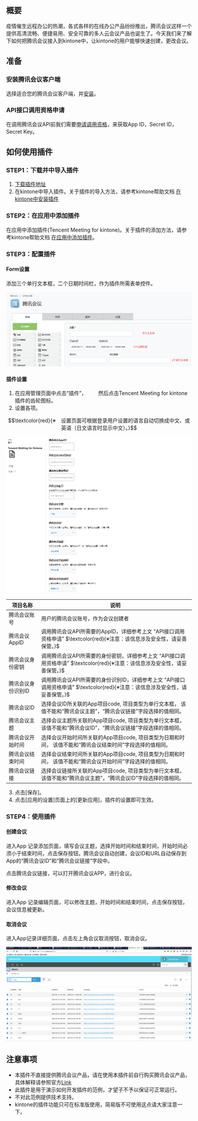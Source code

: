 ## 概要
疫情催生远程办公的热潮，各式各样的在线办公产品纷纷推出，腾讯会议这样一个提供高清流畅、便捷易用、安全可靠的多人云会议产品也诞生了。今天我们来了解下如何把腾讯会议接入到kintone中，让kintone的用户能够快速创建，更改会议。

## 准备

### 安装腾讯会议客户端
选择适合您的腾讯会议客户端，并[安装](https://meeting.tencent.com/download-center.html?from=1002)。


### API接口调用资格申请
在调用腾讯会议API前我们需要[申请调用资格](https://meeting.tencent.com/open-api.html)，来获取App ID，Secret ID，Secret Key。

## 如何使用插件

### STEP1：下载并中导入插件
1. [下载插件地址](https://gitee.com/cybozudeveloper/kintone-tencent-meeting-plugin/tree/master)
2. 在kintone中导入插件。关于插件的导入方法，请参考kintone帮助文档 [在kintone中安装插件](https://help.cybozu.cn/k/zh/admin/system_customization/add_plugin/plugin.html)

### STEP2：在应用中添加插件
在应用中添加插件(Tencent Meeting for kintone)。关于插件的添加方法，请参考kintone帮助文档 [在应用中添加插件](https://help.cybozu.cn/k/zh/user/app_settings/plugin.html)。

### STEP3：配置插件

#### Form设置
添加三个单行文本框，二个日期时间栏，作为插件所需表单控件。

![picture 1](images/193cf52293121af6490390fac4eff3bc36d81bf42c3b06dcd64c79c583681965.png)  


#### 插件设置
1. 在应用管理页面中点击“插件”，
　　然后点击Tencent Meeting for kintone插件的齿轮图标。
2. 设置各项。

$$\textcolor{red}{※　设置页面可根据登录用户设置的语言自动切换成中文、或英语（日文语言时显示中文）。}$$

![picture 2](images/d7dfd41842a76d5ecf9a76092ae95d64f0326e6231443a7a8475133e57484ef6.png)  


| 项目名称           | 说明                                                                                                             |
|--------------------|------------------------------------------------------------------------------------------------------------------|
| 腾讯会议账号       | 用户的腾讯会议账号，作为会议创建者                                                                               |
| 腾讯会议AppID      | 调用腾讯会议API所需要的AppID，详细参考上文 “API接口调用资格申请” $\textcolor{red}{※注意：该信息涉及安全性，请妥善保管。}$                                                |
| 腾讯会议身份密钥   | 调用腾讯会议API所需要的身份密钥，详细参考上文 “API接口调用资格申请” $\textcolor{red}{※注意：该信息涉及安全性，请妥善保管。}$                                             |
| 腾讯会议身份识别ID | 调用腾讯会议API所需要的身份识别ID，详细参考上文 “API接口调用资格申请” $\textcolor{red}{※注意：该信息涉及安全性，请妥善保管。}$                                           |
| 腾讯会议ID         | 选择会议ID所关联的App项目code, 项目类型为单行文本框， 该值不能和“腾讯会议主题”，“腾讯会议链接”字段选择的值相同。 |
| 腾讯会议主题       | 选择会议主题所关联的App项目code, 项目类型为单行文本框， 该值不能和“腾讯会议ID”，“腾讯会议链接”字段选择的值相同。 |
| 腾讯会议开始时间   | 选择会议开始时间所关联的App项目code, 项目类型为日期和时间， 该值不能和“腾讯会议结束时间”字段选择的值相同。       |
| 腾讯会议结束时间   | 选择会议结束时间所关联的App项目code, 项目类型为日期和时间， 该值不能和“腾讯会议开始时间”字段选择的值相同。       |
| 腾讯会议链接       | 选择会议链接所关联的App项目code, 项目类型为单行文本框， 该值不能和“腾讯会议主题”，“腾讯会议ID”字段选择的值相同。 |

3. 点击[保存]。
4. 点击[应用的设置]页面上的[更新应用]，插件的设置即可生效。

### STEP4：使用插件
#### 创建会议
进入App 记录添加页面，填写会议主题，选择开始时间和结束时间，开始时间必须小于结束时间，点击保存按钮。腾讯会议自动创建，会议ID和URL自动保存到App的“腾讯会议ID”和“腾讯会议链接”字段中。

点击腾讯会议链接，可以打开腾讯会议APP，进行会议。

#### 修改会议
进入App 记录编辑页面，可以修改主题，开始时间和结束时间，点击保存按钮，会议信息被更新。

#### 取消会议
进入App记录详细页面，点击左上角会议取消按钮，取消会议。

![picture 3](images/edb3591c-c54e-466a-a08b-c303039bca68.gif)  


## 注意事项
- 本插件不直接提供腾讯会议产品，请在使用本插件前自行购买腾讯会议产品，具体解释请参照官方[Link](https://meeting.tencent.com/index.html)
- 此插件是用于演示如何开发插件的范例，才望子不予以保证可正常运行。
- 不对此范例提供技术支持。
- kintone的插件功能只可在标准版使用，简易版不可使用这点请大家注意一下。